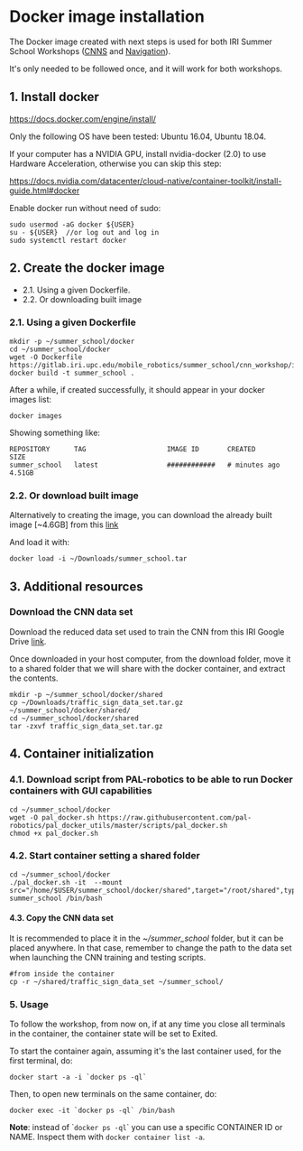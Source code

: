 # Docker image installation

The Docker image created with next steps is used for both IRI Summer School Workshops ([CNNS](https://gitlab.iri.upc.edu/mobile_robotics/summer_school/cnn_workshop/iri_traffic_sign_cnn_workshop_how_to) and [Navigation](https://gitlab.iri.upc.edu/mobile_robotics/summer_school/navigation_workshop/iri_summer_school_nav_workshop_how_to)). 

It's only needed to be followed once, and it will work for both workshops. 

## 1. Install docker

https://docs.docker.com/engine/install/

Only the following OS have been tested: Ubuntu 16.04, Ubuntu 18.04.

If your computer has a NVIDIA GPU, install nvidia-docker (2.0) to use Hardware Acceleration, otherwise you can skip this step:

https://docs.nvidia.com/datacenter/cloud-native/container-toolkit/install-guide.html#docker

Enable docker run without need of sudo:

```
sudo usermod -aG docker ${USER}
su - ${USER}  //or log out and log in
sudo systemctl restart docker
``` 

## 2. Create the docker image

* 2.1. Using a given Dockerfile.
* 2.2. Or downloading built image

### 2.1. Using a given Dockerfile

```
mkdir -p ~/summer_school/docker
cd ~/summer_school/docker
wget -O Dockerfile https://gitlab.iri.upc.edu/mobile_robotics/summer_school/cnn_workshop/iri_traffic_sign_cnn_workshop_how_to/-/raw/master/docker/Dockerfile
docker build -t summer_school .
```

After a while, if created successfully, it should appear in your docker images list:

```
docker images
```
Showing something like: 

```
REPOSITORY      TAG                    IMAGE ID       CREATED         SIZE
summer_school   latest                 ############   # minutes ago   4.51GB
```

### 2.2. Or download built image

Alternatively to creating the image, you can download the already built image [~4.6GB] from this [link](https://drive.google.com/file/d/1PmrnBD9nUjq-47OLSyzjw6adVkR2bFYW/view?usp=sharing)

And load it with:

```
docker load -i ~/Downloads/summer_school.tar
```

## 3. Additional resources

### Download the CNN data set

Download the reduced data set used to train the CNN from this IRI Google Drive [link](https://drive.google.com/file/d/1CpWXKGTJBopcYqFFgesFDFDUAkzgLmbK/view?usp=sharing).

Once downloaded in your host computer, from the download folder, move it to a shared folder that we will share with the docker container, and extract the contents. 

```
mkdir -p ~/summer_school/docker/shared
cp ~/Downloads/traffic_sign_data_set.tar.gz ~/summer_school/docker/shared/
cd ~/summer_school/docker/shared
tar -zxvf traffic_sign_data_set.tar.gz
```

## 4. Container initialization

### 4.1. Download script from PAL-robotics to be able to run Docker containers with GUI capabilities

```
cd ~/summer_school/docker
wget -O pal_docker.sh https://raw.githubusercontent.com/pal-robotics/pal_docker_utils/master/scripts/pal_docker.sh
chmod +x pal_docker.sh
```

### 4.2. Start container setting a shared folder

```
cd ~/summer_school/docker
./pal_docker.sh -it  --mount src="/home/$USER/summer_school/docker/shared",target="/root/shared",type=bind summer_school /bin/bash
```

#### 4.3. Copy the CNN data set

It is recommended to place it in the *~/summer_school* folder, but it can be placed anywhere. In that case, remember to change the path to the data set when launching the CNN training and testing scripts. 

```
#from inside the container
cp -r ~/shared/traffic_sign_data_set ~/summer_school/
```

### 5. Usage

To follow the workshop, from now on, if at any time you close all terminals in the container, the container state will be set to Exited.

To start the container again, assuming it's the last container used, for the first terminal, do:

```
docker start -a -i `docker ps -ql`
```

Then, to open new terminals on the same container, do:

```
docker exec -it `docker ps -ql` /bin/bash
```

**Note**: instead of    \``docker ps -ql`\` you can use a specific CONTAINER ID or NAME. Inspect them with `docker container list -a`.

